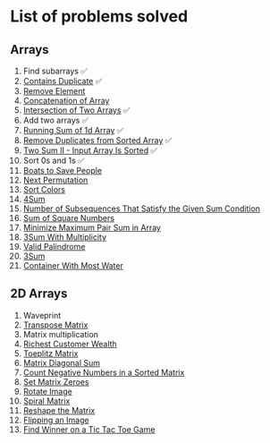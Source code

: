 # List of problems solved

## Arrays

1. Find subarrays ✅
2. [Contains Duplicate](https://leetcode.com/problems/contains-duplicate/description/) ✅
3. [Remove Element](https://leetcode.com/problems/remove-element/description/)
4. [Concatenation of Array](https://leetcode.com/problems/concatenation-of-array/description/)
5. [Intersection of Two Arrays](https://leetcode.com/problems/intersection-of-two-arrays/description/) ✅
6. Add two arrays ✅
7. [Running Sum of 1d Array](https://leetcode.com/problems/running-sum-of-1d-array/description/) ✅
8. [Remove Duplicates from Sorted Array](https://leetcode.com/problems/remove-duplicates-from-sorted-array/description/) ✅
9. [Two Sum II - Input Array Is Sorted](https://leetcode.com/problems/two-sum-ii-input-array-is-sorted/description/) ✅
10. Sort 0s and 1s ✅
11. [Boats to Save People](https://leetcode.com/problems/boats-to-save-people/)
12. [Next Permutation](https://leetcode.com/problems/next-permutation/)
13. [Sort Colors](https://leetcode.com/problems/sort-colors/description/)
14. [4Sum](https://leetcode.com/problems/4sum/description/)
15. [Number of Subsequences That Satisfy the Given Sum Condition](https://leetcode.com/problems/number-of-subsequences-that-satisfy-the-given-sum-condition/description/)
16. [Sum of Square Numbers](https://leetcode.com/problems/sum-of-square-numbers/description/)
17. [Minimize Maximum Pair Sum in Array](https://leetcode.com/problems/minimize-maximum-pair-sum-in-array/description/)
18. [3Sum With Multiplicity](https://leetcode.com/problems/3sum-with-multiplicity/description/)
19. [Valid Palindrome](https://leetcode.com/problems/valid-palindrome/description/)
20. [3Sum](https://leetcode.com/problems/3sum/description/)
21. [Container With Most Water](https://leetcode.com/problems/container-with-most-water/description/)

## 2D Arrays

1. Waveprint
2. [Transpose Matrix](https://leetcode.com/problems/transpose-matrix/description/)
3. Matrix multiplication
4. [Richest Customer Wealth](https://leetcode.com/problems/richest-customer-wealth/description/)
5. [Toeplitz Matrix](https://leetcode.com/problems/toeplitz-matrix/description/)
6. [Matrix Diagonal Sum](https://leetcode.com/problems/matrix-diagonal-sum/description/)
7. [Count Negative Numbers in a Sorted Matrix](https://leetcode.com/problems/count-negative-numbers-in-a-sorted-matrix/description/)
8. [Set Matrix Zeroes](https://leetcode.com/problems/set-matrix-zeroes/description/)
9. [Rotate Image](https://leetcode.com/problems/rotate-image/description/)
10. [Spiral Matrix](https://leetcode.com/problems/spiral-matrix/description/)
11. [Reshape the Matrix](https://leetcode.com/problems/reshape-the-matrix/description/)
12. [Flipping an Image](https://leetcode.com/problems/flipping-an-image/description/)
13. [Find Winner on a Tic Tac Toe Game](https://leetcode.com/problems/find-winner-on-a-tic-tac-toe-game/description/)

